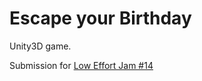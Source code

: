# Escape your Birthday

Unity3D game.

Submission for [Low Effort Jam #14](https://itch.io/jam/low-effort-jam-14)